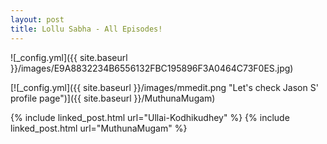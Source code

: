 ```yaml
---
layout: post
title: Lollu Sabha - All Episodes!
---
```

![_config.yml]({{ site.baseurl }}/images/E9A8832234B6556132FBC195896F3A0464C73F0ES.jpg)

[![_config.yml]({{ site.baseurl }}/images/mmedit.png "Let's check Jason S' profile page")]({{ site.baseurl }}/MuthunaMugam)

{% include linked_post.html url="Ullai-Kodhikudhey" %}
{% include linked_post.html url="MuthunaMugam" %}
